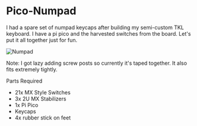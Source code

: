 # Pico-Numpad

I had a spare set of numpad keycaps after building my semi-custom TKL keyboard.  I have a pi pico and the harvested switches from the board.  Let's put it all together just for fun.

![Numpad](pics/numpad.jpg)

Note: I got lazy adding screw posts so currently it's taped together.  It also fits extremely tightly.

Parts Required
- 21x MX Style Switches
- 3x 2U MX Stabilizers
- 1x Pi Pico
- Keycaps
- 4x rubber stick on feet